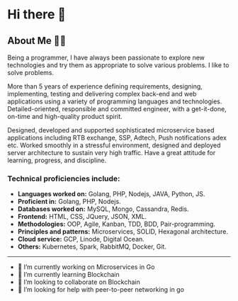 # Hi there 👋

## About Me :man_technologist:

Being a programmer, I have always been passionate to explore new technologies and try them as appropriate to solve various problems. I like to solve problems.

More than 5 years of experience defining requirements, designing, implementing, testing and delivering complex back-end and web applications using a variety of programming languages and technologies. Detailed-oriented, responsible and committed engineer, with a get-it-done, on-time and high-quality product spirit.

Designed, developed and supported sophisticated microservice based applications including RTB exchange, SSP, Adtech, Push notifications adex etc. Worked smoothly in a stressful environment, designed and deployed server architecture to sustain very high traffic. Have a great attitude for learning, progress, and discipline.

### Technical proficiencies include:
- **Languages worked on:** Golang, PHP, Nodejs, JAVA, Python, JS.
- **Proficient in:** Golang, PHP, Nodejs.
- **Databases worked on:** MySQL, Mongo, Cassandra, Redis.
- **Frontend:** HTML, CSS, JQuery, JSON, XML.
- **Methodologies:** OOP, Agile, Kanban, TDD, BDD, Pair-programming.
- **Principles and patterns:** Microservices, SOLID, Hexagonal architecture.
- **Cloud service:** GCP, Linode, Digital Ocean.
- **Others:** Kubernetes, Spark, RabbitMQ, Docker, Git. 

___

- 🔭 I’m currently working on Microservices in Go
- 🌱 I’m currently learning Blockchain
- 👯 I’m looking to collaborate on Blockchain
- 🤔 I’m looking for help with peer-to-peer networking in go

<!--
**reoxey/reoxey** is a ✨ _special_ ✨ repository because its `README.md` (this file) appears on your GitHub profile.

Here are some ideas to get you started:

- 🔭 I’m currently working on ...
- 🌱 I’m currently learning ...
- 👯 I’m looking to collaborate on ...
- 🤔 I’m looking for help with ...
- 💬 Ask me about ...
- 📫 How to reach me: ...
- 😄 Pronouns: ...
- ⚡ Fun fact: ...
-->
